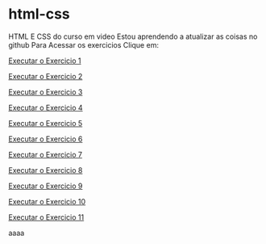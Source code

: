 # html-css
 HTML E CSS do curso em video
Estou aprendendo a atualizar as coisas no github
Para Acessar os exercicios Clique em:
<p><a href="https://dev-eloim.github.io/html-css/exercicios/ex001/index.html"> Executar o Exercicio 1</a></p>
<p><a href="https://dev-eloim.github.io/html-css/exercicios/ex002/index.html"> Executar o Exercicio 2</a></p>
<p><a href="https://dev-eloim.github.io/html-css/exercicios/ex003/index.html"> Executar o Exercicio 3</a></p>
<p><a href="https://dev-eloim.github.io/html-css/exercicios/ex004/index.html"> Executar o Exercicio 4</a></p>
<p><a href="https://dev-eloim.github.io/html-css/exercicios/ex005/index.html"> Executar o Exercicio 5</a></p>
<p><a href="https://dev-eloim.github.io/html-css/exercicios/ex006/index.html"> Executar o Exercicio 6</a></p>
<p><a href="https://dev-eloim.github.io/html-css/exercicios/ex007/index.html"> Executar o Exercicio 7</a></p>
<p><a href="https://dev-eloim.github.io/html-css/exercicios/ex008/index.html"> Executar o Exercicio 8</a></p>
<p><a href="https://dev-eloim.github.io/html-css/exercicios/ex009/index.html"> Executar o Exercicio 9</a></p>
<p><a href="https://dev-eloim.github.io/html-css/exercicios/ex010/index.html"> Executar o Exercicio 10</a></p>
<p><a href="https://dev-eloim.github.io/html-css/exercicios/ex011/index.html"> Executar o Exercicio 11</a></p>

aaaa